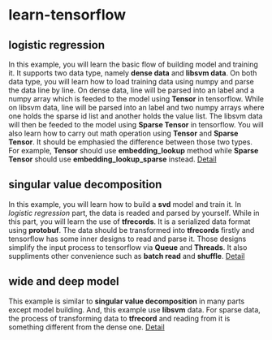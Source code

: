 # learn-tensorflow

## logistic regression
In this example, you will learn the basic flow of building model and training it. It supports two data type, namely **dense data** and **libsvm data**. 
On both data type, you will learn how to load training data using numpy and parse the data line by line. On dense data, line will be parsed into an label
 and a numpy array which is feeded to the model using **Tensor** in tensorflow. While on libsvm data, line will be parsed into an label and two numpy arrays
 where one holds the sparse id list and another holds the value list. The libsvm data will then be feeded to the model using **Sparse Tensor** in tensorflow.
 You will also learn how to carry out math operation using **Tensor** and **Sparse Tensor**. It should be emphasied the difference between those two types.
 For example, **Tensor** should use **embedding_lookup** method while **Sparse Tensor** should use **embedding_lookup_sparse** instead.
 [Detail](https://github.com/formath/learn-tensorflow/tree/master/logistic_regression)

## singular value decomposition
In this example, you will learn how to build a **svd** model and train it. In *logistic regression* part, the data is readed and parsed by yourself. While
in this part, you will learn the use of **tfrecords**. It is a serialized data format using **protobuf**.
The data should be transformed into **tfrecords** firstly and tensorflow has some inner designs to read and parse it. Those designs simplify the input process to tensorflow
via **Queue** and **Threads**. It also suppliments other convenience such as **batch read** and **shuffle**.
[Detail](https://github.com/formath/learn-tensorflow/tree/master/svd)

## wide and deep model
This example is similar to **singular value decomposition** in many parts except model building. And, this example use **libsvm** data. For sparse data,
the process of transforming data to **tfrecord** and reading from it is something different from the dense one.
[Detail](https://github.com/formath/learn-tensorflow/tree/master/wide_and_deep)
